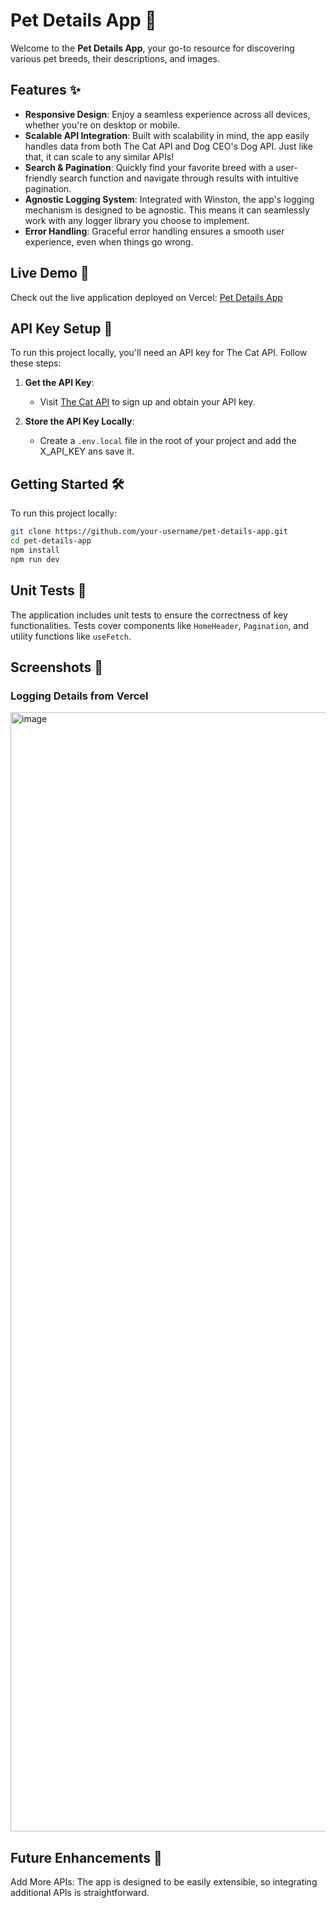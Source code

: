 # Pet Details App 🐾

Welcome to the **Pet Details App**, your go-to resource for discovering various pet breeds, their descriptions, and images.

## Features ✨

- **Responsive Design**: Enjoy a seamless experience across all devices, whether you're on desktop or mobile.
- **Scalable API Integration**: Built with scalability in mind, the app easily handles data from both The Cat API and Dog CEO's Dog API. Just like that, it can scale to any similar APIs!
- **Search & Pagination**: Quickly find your favorite breed with a user-friendly search function and navigate through results with intuitive pagination.
- **Agnostic Logging System**: Integrated with Winston, the app's logging mechanism is designed to be agnostic. This means it can seamlessly work with any logger library you choose to implement.
- **Error Handling**: Graceful error handling ensures a smooth user experience, even when things go wrong.

## Live Demo 🚀

Check out the live application deployed on Vercel: [Pet Details App](https://pet-details-app.vercel.app/)

## API Key Setup 🔑

To run this project locally, you'll need an API key for The Cat API. Follow these steps:

1. **Get the API Key**:

   - Visit [The Cat API](https://thecatapi.com/) to sign up and obtain your API key.

2. **Store the API Key Locally**:
   - Create a `.env.local` file in the root of your project and add the X_API_KEY ans save it.

## Getting Started 🛠️

To run this project locally:

```bash
git clone https://github.com/your-username/pet-details-app.git
cd pet-details-app
npm install
npm run dev
```

## Unit Tests 🧪

The application includes unit tests to ensure the correctness of key functionalities. Tests cover components like `HomeHeader`, `Pagination`, and utility functions like `useFetch`.

## Screenshots 📸

### Logging Details from Vercel

<img width="1791" alt="image" src="https://github.com/user-attachments/assets/1f1f94b9-0848-4f8f-a42c-9a61e6e7c0ec">

## Future Enhancements 🌱

Add More APIs: The app is designed to be easily extensible, so integrating additional APIs is straightforward.
